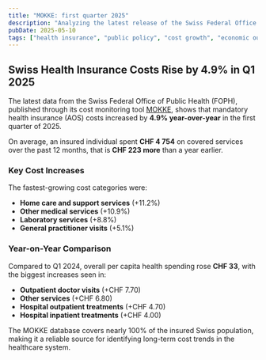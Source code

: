 ```yaml
---
title: "MOKKE: first quarter 2025"
description: "Analyzing the latest release of the Swiss Federal Office of Public Health cost monitoring."
pubDate: 2025-05-10
tags: ["health insurance", "public policy", "cost growth", "economic outlook"]
---
```


## Swiss Health Insurance Costs Rise by 4.9% in Q1 2025

The latest data from the Swiss Federal Office of Public Health (FOPH), published through its cost monitoring tool [MOKKE](https://www.bag.admin.ch/en/monitoring-of-ongoing-cost-development), shows that mandatory health insurance (AOS) costs increased by **4.9% year-over-year** in the first quarter of 2025.

On average, an insured individual spent **CHF 4 754** on covered services over the past 12 months, that is **CHF 223 more** than a year earlier.

### Key Cost Increases

The fastest-growing cost categories were:

- **Home care and support services** (+11.2%)
- **Other medical services** (+10.9%)
- **Laboratory services** (+8.8%)
- **General practitioner visits** (+5.1%)

### Year-on-Year Comparison

Compared to Q1 2024, overall per capita health spending rose **CHF 33**, with the biggest increases seen in:

- **Outpatient doctor visits** (+CHF 7.70)
- **Other services** (+CHF 6.80)
- **Hospital outpatient treatments** (+CHF 4.70)
- **Hospital inpatient treatments** (+CHF 4.00)

The MOKKE database covers nearly 100% of the insured Swiss population, making it a reliable source for identifying long-term cost trends in the healthcare system.
